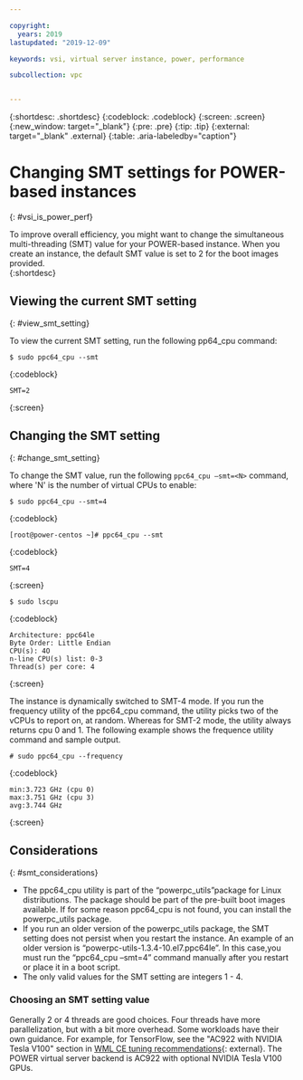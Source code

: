 ```yaml
---

copyright:
  years: 2019
lastupdated: "2019-12-09"

keywords: vsi, virtual server instance, power, performance

subcollection: vpc


---
```


{:shortdesc: .shortdesc}
{:codeblock: .codeblock}
{:screen: .screen}
{:new_window: target="_blank"}
{:pre: .pre}
{:tip: .tip}
{:external: target="_blank" .external}
{:table: .aria-labeledby="caption"}

# Changing SMT settings for POWER-based instances
{: #vsi_is_power_perf}

To improve overall efficiency, you might want to change the simultaneous multi-threading (SMT) value for your POWER-based instance. When you create an instance, the default SMT value is set to 2 for the boot images provided.  
{:shortdesc}

## Viewing the current SMT setting
{: #view_smt_setting}

To view the current SMT setting, run the following pp64_cpu command:

```
$ sudo ppc64_cpu --smt 
```
{:codeblock} 

```
SMT=2
```
{:screen}

## Changing the SMT setting
{: #change_smt_setting}

To change the SMT value, run the following `ppc64_cpu –smt=<N>` command, where 'N' is the number of virtual CPUs to enable:
 
```
$ sudo ppc64_cpu --smt=4 
```
{:codeblock}

 ```
[root@power-centos ~]# ppc64_cpu --smt
 ```
 {:codeblock}

```
SMT=4
 ```
{:screen}  

```
$ sudo lscpu 
```
{:codeblock}

```
Architecture: ppc64le
Byte Order: Little Endian
CPU(s): 4O
n-line CPU(s) list: 0-3
Thread(s) per core: 4
```
{:screen}

The instance is dynamically switched to SMT-4 mode. If you run the frequency utility of the ppc64_cpu command, the utility picks two of the vCPUs to report on, at random. Whereas for SMT-2 mode, the utility always returns cpu 0 and 1. The following example shows the frequence utility command and sample output.

```
# sudo ppc64_cpu --frequency 
```
{:codeblock}

```
min:3.723 GHz (cpu 0)
max:3.751 GHz (cpu 3)
avg:3.744 GHz
```
{:screen}

## Considerations
{: #smt_considerations}

* The ppc64_cpu utility is part of the “powerpc_utils”package for Linux distributions. The package should be part of the pre-built boot images available. If for some reason ppc64_cpu is not found, you can install the powerpc_utils package.
* If you run an older version of the powerpc_utils package, the SMT setting does not persist when you restart the instance. An example of an older version is “powerpc-utils-1.3.4-10.el7.ppc64le”. In this case,you must run the “ppc64_cpu –smt=4” command manually after you restart or place it in a boot script. 
* The only valid values for the SMT setting are integers 1 - 4.  

### Choosing an SMT setting value

Generally 2 or 4 threads are good choices. Four threads have more parallelization, but with a bit more overhead. Some workloads have their own guidance. For example, for TensorFlow, see the "AC922 with NVIDIA Tesla V100" section in [WML CE tuning recommendations](https://www.ibm.com/support/knowledgecenter/en/SS5SF7_1.6.1/navigation/wmlce_tuning.htm){: external}. The POWER virtual server backend is AC922 with optional NVIDIA Tesla V100 GPUs.
